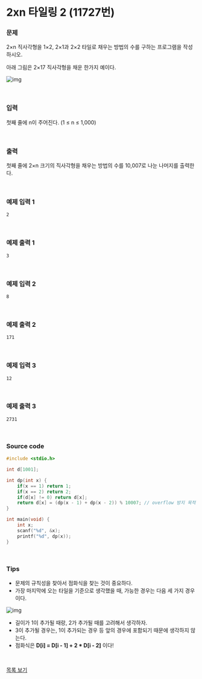 # 2xn 타일링 2 (11727번)

### 문제

2×n 직사각형을 1×2, 2×1과 2×2 타일로 채우는 방법의 수를 구하는 프로그램을 작성하시오.

아래 그림은 2×17 직사각형을 채운 한가지 예이다.

![img](https://www.acmicpc.net/upload/images/t2n2122.gif)

<br/>

### 입력

첫째 줄에 n이 주어진다. (1 ≤ n ≤ 1,000)

<br/>

### 출력

첫째 줄에 2×n 크기의 직사각형을 채우는 방법의 수를 10,007로 나눈 나머지를 출력한다.

<br/>

### 예제 입력 1

```
2
```

<br/>

### 예제 출력 1

```
3
```

<br/>

### 예제 입력 2

```
8
```

<br/>

### 예제 출력 2

```
171
```

<br/>

### 예제 입력 3

```
12
```

<br/>

### 예제 출력 3

```
2731
```

<br/>

### Source code

```c
#include <stdio.h>

int d[1001];

int dp(int x) {
	if(x == 1) return 1;
	if(x == 2) return 2;
	if(d[x] != 0) return d[x];
	return d[x] = (dp(x - 1) + dp(x - 2)) % 10007; // overflow 방지 목적
}

int main(void) {
	int x;
	scanf("%d", &x);
	printf("%d", dp(x));
}
```

<br/>

### Tips

* 문제의 규칙성을 찾아서 점화식을 찾는 것이 중요하다.
* 가장 마지막에 오는 타일을 기준으로 생각했을 때, 가능한 경우는 다음 세 가지 경우이다.

![img](https://postfiles.pstatic.net/MjAxODAzMjFfMTUx/MDAxNTIxNTcyNDU1MjQ1.LNxIYQN3FBwwNZAC8DEYwVoKm3QPYtz3Vjjcjumq_lcg.4QfFObqADazj3so8QIFZrAJhLlp3Zfva1F0iDAXXcO0g.PNG.ndb796/image.png?type=w773)

* 길이가 1이 추가될 때랑, 2가 추가될 때를 고려해서 생각하자.
* 3이 추가될 경우는, 1이 추가되는 경우 등 앞의 경우에 포함되기 때문에 생각하지 않는다.
* 점화식은 **D[i] = D[i - 1] + 2 \* D[i - 2]** 이다!

<br/>

[목록 보기](../../../README.md)